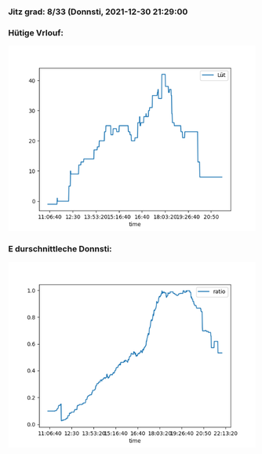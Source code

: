 ### Jitz grad: 8/33 (Donnsti, 2021-12-30 21:29:00

### Hütige Vrlouf:
![Graph](Today.png)

### E durschnittleche Donnsti:
![Graph](Donnsti.png)